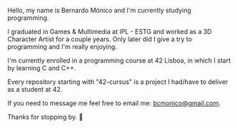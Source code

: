 Hello, my name is Bernardo Mónico and I'm currently studying programming.

I graduated in Games & Multimedia at IPL - ESTG and worked as a 3D Character Artist for a couple years. Only later did I give a try to programming and I'm really enjoying.

I'm currently enrolled in a programming course at 42 Lisboa, in which I start by learning C and C++. 

Every repository starting with "42-cursus" is a project I had/have to deliver as a student at 42.

If you need to message me feel free to email me: bcmonico@gmail.com.

Thanks for stopping by. 👋
